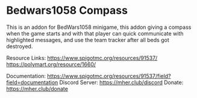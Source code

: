 # Bedwars1058 Compass
This is an addon for BedWars1058 minigame, this addon giving a compass when the game starts and with that player can quick communicate with highlighted messages, and use the team tracker after all beds got destroyed.

Resource Links:
https://www.spigotmc.org/resources/91537/
https://polymart.org/resource/1660/

Documentation: https://www.spigotmc.org/resources/91537/field?field=documentation
Discord Server: https://mher.club/discord
Donate: https://mher.club/donate

